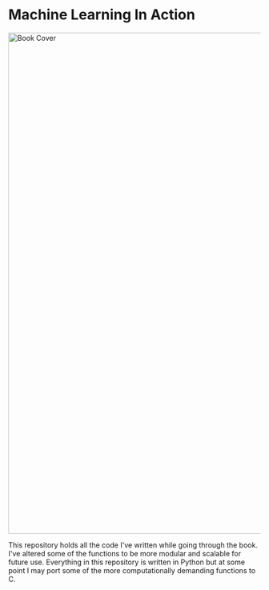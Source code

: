 # Machine Learning In Action

<img src="https://manning-content.s3.amazonaws.com/book/c/4d7bb26-5e33-4b6a-b71b-2fa35958c0d9/pharrington.png" alt="Book Cover" style="width:800;height:1000;">

This repository holds all the code I've written while going through the book. I've altered some of the functions to be more modular and scalable for future use. Everything in this repository is written in Python but at some point I may port some of the more computationally demanding functions to C.
